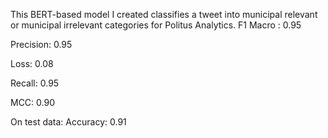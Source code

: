 This BERT-based model I created classifies a tweet into municipal relevant or municipal irrelevant categories for Politus Analytics. 
F1 Macro : 0.95

Precision: 0.95

Loss: 0.08

Recall: 0.95

MCC: 0.90

On test data: 
Accuracy: 0.91
